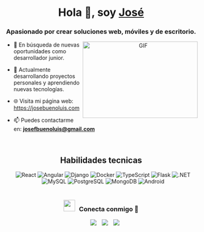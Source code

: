 <h1 align="center">Hola 👋, soy <a href="https://josebuenoluis.com" target="blank">
José</a></h1>
<h3 align="center">Apasionado por crear soluciones web, móviles y de escritorio.</h3>

<a target="_blank" align="center">
  <img align="right" top="500" height="200" width="300" alt="GIF" src="https://media.giphy.com/media/SWoSkN6DxTszqIKEqv/giphy.gif">
</a>

- 🔭 En búsqueda de nuevas oportunidades como desarrollador junior.

- 🌱 Actualmente desarrollando proyectos personales y aprendiendo nuevas tecnologías.

- 🌐 Visita mi página web: <a href="https://josebuenoluis.com" target="blank">https://josebuenoluis.com</a>

- 📫 Puedes contactarme en: **josefbuenoluis@gmail.com**

<br/>

<h2 align="center">Habilidades tecnicas</h2>
	<div align="center" class="icons-stack" style="margin-left:10px;">
			<img src="https://img.icons8.com/?size=60&id=asWSSTBrDlTW&format=png&color=000000" alt="React">
			<img src="https://img.icons8.com/?size=60&id=71257&format=png&color=000000" alt="Angular">	
			<img src="https://img.icons8.com/?size=60&id=LPmcJ9e0FU7K&format=png&color=000000" alt="Django">	
			<img src="https://img.icons8.com/?size=60&id=22813&format=png&color=000000" alt="Docker">	
			<img src="https://img.icons8.com/?size=60&id=nCj4PvnCO0tZ&format=png&color=000000" alt="TypeScript">	
			<img src="https://img.icons8.com/?size=60&id=MHcMYTljfKOr&format=png&color=000000" alt="Flask">
			<img src="https://img.icons8.com/?size=60&id=1BC75jFEBED6&format=png&color=000000" alt=".NET">
			<img src="https://img.icons8.com/?size=60&id=UFXRpPFebwa2&format=png&color=000000" alt="MySQL">
			<img src="https://img.icons8.com/?size=60&id=38561&format=png&color=000000" alt="PostgreSQL">
			<img src="https://img.icons8.com/?size=60&id=tBBf3P8HL0vR&format=png&color=000000" alt="MongoDB">
			<img src="https://img.icons8.com/?size=60&id=17836&format=png&color=000000" alt="Android">
	</div>
<br/>
<h3 align="center" > <img src="https://media.giphy.com/media/iY8CRBdQXODJSCERIr/giphy.gif" width="30" height="30" style="margin-right: 10px;">Conecta conmigo 🤝 </h3>

<p align="center">

 <div align="center"  class="icons-social" style="margin-left: 10px;">
        <a style="margin-left: 10px;"  target="_blank" href="https://linkedin.com/in/josé-bueno-luis-8043a9264">
			<img src="https://img.icons8.com/doodle/40/000000/linkedin--v2.png"></a>
        <a style="margin-left: 10px;" target="_blank" href="https://github.com/josebuenoluis">
		<img src="https://img.icons8.com/doodle/40/000000/github--v1.png"></a>
	 <a style="margin-left: 10px;" target="_blank" href="https://josebuenoluis.com">
		<img src="https://img.icons8.com/40/2266EE/internet"></a>
      </div>

</p>


